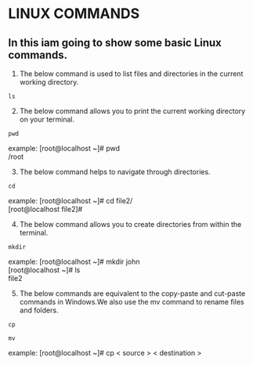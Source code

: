 # LINUX COMMANDS
## In this iam going to show some basic Linux commands.

1. The below command is used to list files and directories in the current working directory.
~~~
ls
~~~

2. The below command allows you to print the current working directory on your terminal.
~~~
pwd
~~~

example:
    [root@localhost ~]# pwd<br>/root

3. The below command helps to navigate through directories.
~~~
cd
~~~

example: 
   [root@localhost ~]# cd file2/<br>[root@localhost file2]# 
    
4. The below command allows you to create directories from within the terminal.
~~~
mkdir
~~~

example: 
    [root@localhost ~]# mkdir john<br>[root@localhost ~]# ls<br>file2 
    
5. The below commands are equivalent to the copy-paste and cut-paste commands in Windows.We also use the mv command to rename files and folders.
~~~
cp
~~~

~~~
mv
~~~

example: 
    [root@localhost ~]# cp < source > < destination >